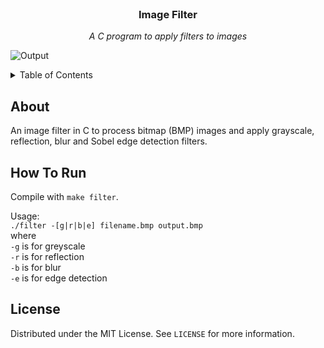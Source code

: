 <br/>
<div align="center">
  <h3 align="center">Image Filter</h3>
  <p align="center"><i>A C program to apply filters to images</i></p>
</div>

![Output](https://user-images.githubusercontent.com/62847649/204623929-6adfbee7-bde3-4e72-a829-6c5924025f20.jpg)

<details>
  <summary>Table of Contents</summary>
  <ol>
    <li><a href="#about">About</a></li>
    <li><a href="#how-to-run">How To Run</a></li>
    <li><a href="#license">License</a></li>
  </ol>
</details>

## About
An image filter in C to process bitmap (BMP) images and apply grayscale, reflection, blur and Sobel edge detection filters.

## How To Run
Compile with `make filter`.

Usage:  
`./filter -[g|r|b|e] filename.bmp output.bmp`  
where  
`-g` is for greyscale  
`-r` is for reflection  
`-b` is for blur  
`-e` is for edge detection  

## License
Distributed under the MIT License. See `LICENSE` for more information.
